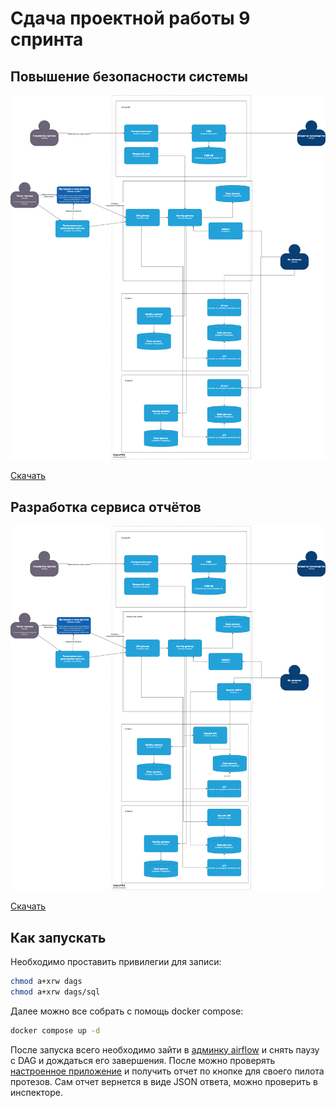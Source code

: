 # Сдача проектной работы 9 спринта

## Повышение безопасности системы

![task1](BionicPRO_C4_model_task1.png)

[Скачать](BionicPRO_C4_model_task1.drawio.xml)

## Разработка сервиса отчётов

![task2](BionicPRO_C4_model_task2.png)

[Скачать](BionicPRO_C4_model_task2.drawio.xml)

## Как запускать

Необходимо проставить привилегии для записи:

```bash
chmod a+xrw dags
chmod a+xrw dags/sql
```

Далее можно все собрать с помощь docker compose:

```bash
docker compose up -d
```

После запуска всего необходимо зайти в [админку airflow](http://localhost:8081) и снять паузу с DAG и дождаться его завершения. После можно проверять [настроенное приложение](http://localhost:3000) и получить отчет по кнопке для своего пилота протезов. Сам отчет вернется в виде JSON ответа, можно проверить в инспекторе. 
